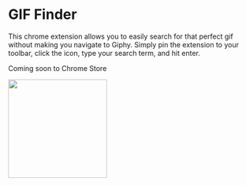 # GIF Finder
This chrome extension allows you to easily search for that perfect gif without making you navigate to Giphy. Simply pin the extension to your toolbar, click the icon, type your search term, and hit enter. 

Coming soon to Chrome Store

<img align="left" width="200px" height="200px" style="object-fit: cover;" src="https://github.com/tonybatts/gif-finder/blob/main/cat.gif">

